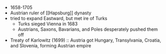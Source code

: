 - 1658-1705
- Austrian ruler of [[Hapsburg]] dynasty
- tried to expand Eastward, but met ire of Turks
	- Turks sieged Vienna in 1683
	- Austrians, Saxons, Bavarians, and Poles desperately pushed them off
- Treaty of Karlowitz (1699) :: Austria got Hungary, Transylvania, Croatia, and Slovenia, forming Austrian empire